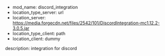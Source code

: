 - mod_name: discord_integration
- location_type_server: url
- location_server: https://media.forgecdn.net/files/2542/101/DiscordIntegration-mc1.12.2-3.0.5.jar
- location_type_client: path
- location_client: dummy

description: 
integration for discord
